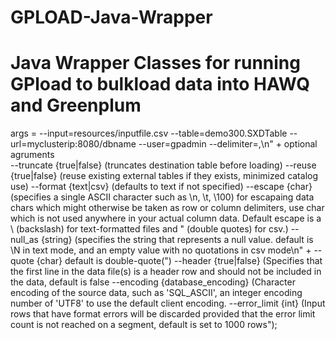 # GPLOAD-Java-Wrapper

Java Wrapper Classes for running GPload to bulkload data into HAWQ and Greenplum
 =================================================================================
 args = --input=resources/inputfile.csv --table=demo300.SXDTable --url=myclusterip:8080/dbname --user=gpadmin --delimiter=,\n" +
 optional agruments   
                  --truncate {true|false} (truncates destination table before loading)
                  --reuse {true|false} (reuse existing external tables if they exists, minimized catalog use)
                  --format {text|csv} (defaults to text if not specified)
                  --escape {char} (specifies a single ASCII character such as \\n, \\t, \\100) for escapaing data chars
                          which might otherwise be taken as row or column delimiters, use char which is not used anywhere
                          in your actual column data. Default escape is a \\ (backslash) for text-formatted files and
                          \" (double quotes) for csv.)
                  --null_as {string} (specifies the string that represents a null value. default is \\N in text mode,
                          and an empty value with no quotations in csv mode\n" +
                  --quote {char} default is double-quote(\")
                  --header {true|false} (Specifies that the first line in the data file(s) is a header row and should
                          not be included in the data, default is false
                  --encoding {database_encoding} (Character encoding of the source data, such as 'SQL_ASCII', an integer
                          encoding number of 'UTF8' to use the default client encoding.
                  --error_limit {int} (Input rows that have format errors will be discarded provided that the error
                          limit count is not reached on a segment, default is set to 1000 rows");
